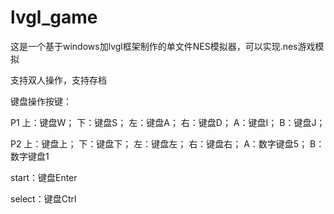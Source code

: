 # lvgl_game

这是一个基于windows加lvgl框架制作的单文件NES模拟器，可以实现.nes游戏模拟

支持双人操作，支持存档

键盘操作按键：

P1
上：键盘W；
下：键盘S；
左：键盘A；
右：键盘D；
A：键盘I；
B：键盘J；

P2
上：键盘上；
下：键盘下；
左：键盘左；
右：键盘右；
A：数字键盘5；
B：数字键盘1

start：键盘Enter

select：键盘Ctrl
